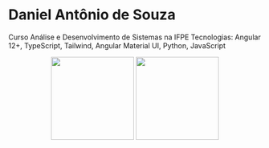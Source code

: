 # Daniel Antônio de Souza

<p>Curso Análise e Desenvolvimento de Sistemas na IFPE
Tecnologias: Angular 12+, TypeScript, Tailwind, Angular Material UI, Python, JavaScript</p>


<div align="center">
<img height="165em" src="https://github-readme-stats.vercel.app/api?username=DANIELSOUZA-1&show_icons=true&theme=aura&hide_border=true&include_all_commits=true&count_private=true"/> 
<img height="165em" src="https://github-readme-stats.vercel.app/api/top-langs/?username=DANIELSOUZA-1&layout=compact&theme=aura&hide_border=true&langs_count=7"/> 
</div>
